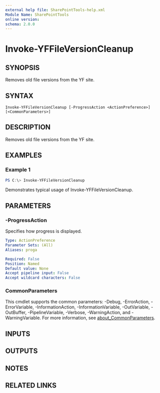 ```yaml
---
external help file: SharePointTools-help.xml
Module Name: SharePointTools
online version:
schema: 2.0.0
---
```


# Invoke-YFFileVersionCleanup

## SYNOPSIS
Removes old file versions from the YF site.

## SYNTAX

```
Invoke-YFFileVersionCleanup [-ProgressAction <ActionPreference>] [<CommonParameters>]
```

## DESCRIPTION
Removes old file versions from the YF site.

## EXAMPLES

### Example 1
```powershell
PS C:\> Invoke-YFFileVersionCleanup
```

Demonstrates typical usage of Invoke-YFFileVersionCleanup.

## PARAMETERS

### -ProgressAction
Specifies how progress is displayed.

```yaml
Type: ActionPreference
Parameter Sets: (All)
Aliases: proga

Required: False
Position: Named
Default value: None
Accept pipeline input: False
Accept wildcard characters: False
```

### CommonParameters
This cmdlet supports the common parameters: -Debug, -ErrorAction, -ErrorVariable, -InformationAction, -InformationVariable, -OutVariable, -OutBuffer, -PipelineVariable, -Verbose, -WarningAction, and -WarningVariable. For more information, see [about_CommonParameters](http://go.microsoft.com/fwlink/?LinkID=113216).

## INPUTS

## OUTPUTS

## NOTES

## RELATED LINKS
